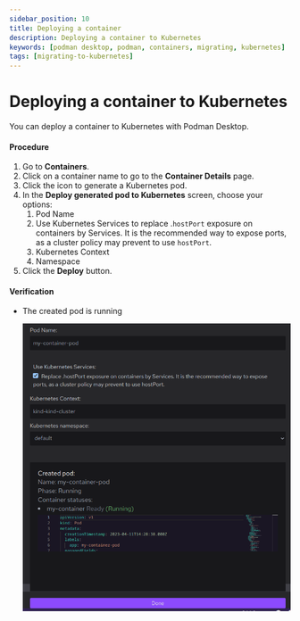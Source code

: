 ```yaml
---
sidebar_position: 10
title: Deploying a container
description: Deploying a container to Kubernetes 
keywords: [podman desktop, podman, containers, migrating, kubernetes]
tags: [migrating-to-kubernetes]
---
```


# Deploying a container to Kubernetes

You can deploy a container to Kubernetes with Podman Desktop.

#### Procedure

1. Go to **Containers**.
1. Click on a container name to go to the **Container Details** page.
1. Click the <icon icon="fa-solid fa-rocket" size="lg" /> icon to generate a Kubernetes pod.
1. In the **Deploy generated pod to Kubernetes** screen, choose your options:
   1. Pod Name
   2. Use Kubernetes Services to replace .`hostPort` exposure on containers by Services. It is the recommended way to expose ports, as a cluster policy may prevent to use `hostPort`.
   2. Kubernetes Context
   3. Namespace
1. Click the **<icon icon="fa-solid fa-rocket" size="lg" /> Deploy** button.

#### Verification

* The created pod is running

  ![](img/deploying-a-container.png)
